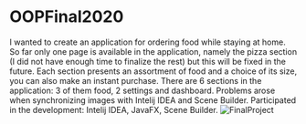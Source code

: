 # OOPFinal2020
  I wanted to create an application for ordering food while staying at home. 
So far only one page is available in the application, namely the pizza section (I did not have enough time to finalize the rest) but this will be fixed in the future.
  Each section presents an assortment of food and a choice of its size, you can also make an instant purchase.
There are 6 sections in the application: 3 of them food, 2 settings and dashboard.
  Problems arose when synchronizing images with Intelij IDEA and Scene Builder.
Participated in the development: Intelij IDEA, JavaFX, Scene Builder.
![FinalProject](https://user-images.githubusercontent.com/63999845/102291228-e40ce400-3f6c-11eb-8d5e-90a1c53c308b.png)

